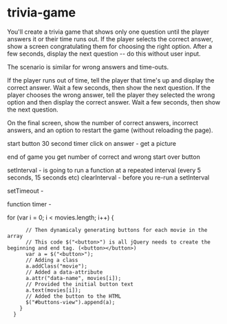 # trivia-game

You'll create a trivia game that shows only one question until the player answers it or their time runs out.
If the player selects the correct answer, show a screen congratulating them for choosing the right option. After a few seconds, display the next question -- do this without user input.

The scenario is similar for wrong answers and time-outs.


If the player runs out of time, tell the player that time's up and display the correct answer. Wait a few seconds, then show the next question.
If the player chooses the wrong answer, tell the player they selected the wrong option and then display the correct answer. Wait a few seconds, then show the next question.


On the final screen, show the number of correct answers, incorrect answers, and an option to restart the game (without reloading the page).


start button 30 second timer
click on answer - get a picture

end of game you get number of correct and wrong
start over button

setInterval - is going to run a function at a repeated interval (every 5 seconds, 15 seconds etc)
clearInterval - before you re-run a setInterval

setTimeout - 

function timer - 

 for (var i = 0; i < movies.length; i++) {

          // Then dynamicaly generating buttons for each movie in the array
          // This code $("<button>") is all jQuery needs to create the beginning and end tag. (<button></button>)
          var a = $("<button>");
          // Adding a class
          a.addClass("movie");
          // Added a data-attribute
          a.attr("data-name", movies[i]);
          // Provided the initial button text
          a.text(movies[i]);
          // Added the button to the HTML
          $("#buttons-view").append(a);
        }
      }